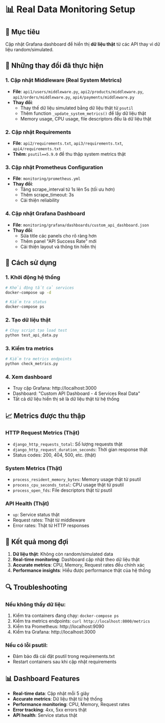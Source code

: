 # 📊 Real Data Monitoring Setup

## 🎯 Mục tiêu
Cập nhật Grafana dashboard để hiển thị **dữ liệu thật** từ các API thay vì dữ liệu random/simulated.

## 🔧 Những thay đổi đã thực hiện

### 1. Cập nhật Middleware (Real System Metrics)
- **File**: `api1/users/middleware.py`, `api2/products/middleware.py`, `api3/orders/middleware.py`, `api4/payments/middleware.py`
- **Thay đổi**: 
  - Thay thế dữ liệu simulated bằng dữ liệu thật từ `psutil`
  - Thêm function `_update_system_metrics()` để lấy dữ liệu thật
  - Memory usage, CPU usage, file descriptors đều là dữ liệu thật

### 2. Cập nhật Requirements
- **File**: `api2/requirements.txt`, `api3/requirements.txt`, `api4/requirements.txt`
- **Thêm**: `psutil==5.9.0` để thu thập system metrics thật

### 3. Cập nhật Prometheus Configuration
- **File**: `monitoring/prometheus.yml`
- **Thay đổi**:
  - Tăng scrape_interval từ 1s lên 5s (tối ưu hơn)
  - Thêm scrape_timeout: 3s
  - Cải thiện reliability

### 4. Cập nhật Grafana Dashboard
- **File**: `monitoring/grafana/dashboards/custom_api_dashboard.json`
- **Thay đổi**:
  - Sửa title các panels cho rõ ràng hơn
  - Thêm panel "API Success Rate" mới
  - Cải thiện layout và thông tin hiển thị

## 🚀 Cách sử dụng

### 1. Khởi động hệ thống
```bash
# Khởi động tất cả services
docker-compose up -d

# Kiểm tra status
docker-compose ps
```

### 2. Tạo dữ liệu thật
```bash
# Chạy script tạo load test
python test_api_data.py
```

### 3. Kiểm tra metrics
```bash
# Kiểm tra metrics endpoints
python check_metrics.py
```

### 4. Xem dashboard
- Truy cập Grafana: http://localhost:3000
- Dashboard: "Custom API Dashboard - 4 Services Real Data"
- Tất cả dữ liệu hiển thị sẽ là dữ liệu thật từ hệ thống

## 📈 Metrics được thu thập

### HTTP Request Metrics (Thật)
- `django_http_requests_total`: Số lượng requests thật
- `django_http_request_duration_seconds`: Thời gian response thật
- Status codes: 200, 404, 500, etc. (thật)

### System Metrics (Thật)
- `process_resident_memory_bytes`: Memory usage thật từ psutil
- `process_cpu_seconds_total`: CPU usage thật từ psutil  
- `process_open_fds`: File descriptors thật từ psutil

### API Health (Thật)
- `up`: Service status thật
- Request rates: Thật từ middleware
- Error rates: Thật từ HTTP responses

## 🎯 Kết quả mong đợi

1. **Dữ liệu thật**: Không còn random/simulated data
2. **Real-time monitoring**: Dashboard cập nhật theo dữ liệu thật
3. **Accurate metrics**: CPU, Memory, Request rates đều chính xác
4. **Performance insights**: Hiểu được performance thật của hệ thống

## 🔍 Troubleshooting

### Nếu không thấy dữ liệu:
1. Kiểm tra containers đang chạy: `docker-compose ps`
2. Kiểm tra metrics endpoints: `curl http://localhost:8000/metrics`
3. Kiểm tra Prometheus: http://localhost:9090
4. Kiểm tra Grafana: http://localhost:3000

### Nếu có lỗi psutil:
- Đảm bảo đã cài đặt psutil trong requirements.txt
- Restart containers sau khi cập nhật requirements

## 📊 Dashboard Features

- **Real-time data**: Cập nhật mỗi 5 giây
- **Accurate metrics**: Dữ liệu thật từ hệ thống
- **Performance monitoring**: CPU, Memory, Request rates
- **Error tracking**: 4xx, 5xx errors thật
- **API health**: Service status thật
